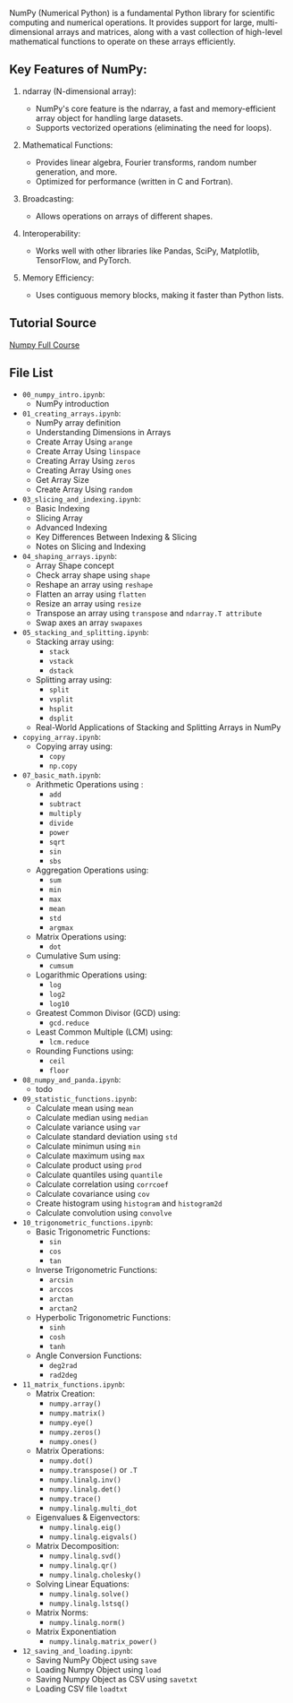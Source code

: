 NumPy (Numerical Python) is a fundamental Python library for scientific computing and numerical operations. It provides support for large, multi-dimensional arrays and matrices, along with a vast collection of high-level mathematical functions to operate on these arrays efficiently.

## Key Features of NumPy:

1. ndarray (N-dimensional array):
    - NumPy's core feature is the ndarray, a fast and memory-efficient array object for handling large datasets.
    - Supports vectorized operations (eliminating the need for loops).

2. Mathematical Functions:
    - Provides linear algebra, Fourier transforms, random number generation, and more.
    - Optimized for performance (written in C and Fortran).

3. Broadcasting:
    - Allows operations on arrays of different shapes.

4. Interoperability:
    - Works well with other libraries like Pandas, SciPy, Matplotlib, TensorFlow, and PyTorch.

5. Memory Efficiency:
    - Uses contiguous memory blocks, making it faster than Python lists.
  
## Tutorial Source

[Numpy Full Course](https://www.youtube.com/watch?v=8Y0qQEh7dJg)

## File List
- `00_numpy_intro.ipynb`:
    - NumPy introduction
- `01_creating_arrays.ipynb`:
    - NumPy array definition
    - Understanding Dimensions in Arrays
    - Create Array Using `arange`
    - Create Array Using `linspace`
    - Creating Array Using `zeros`
    - Creating Array Using `ones`
    - Get Array Size
    - Create Array Using `random`
- `03_slicing_and_indexing.ipynb`:
    - Basic Indexing
    - Slicing Array
    - Advanced Indexing
    - Key Differences Between Indexing & Slicing
    - Notes on Slicing and Indexing
- `04_shaping_arrays.ipynb`:
    - Array Shape concept
    - Check array shape using `shape`
    - Reshape an array using `reshape`
    - Flatten an array using `flatten`
    - Resize an array using `resize`
    - Transpose an array using `transpose` and `ndarray.T attribute`
    - Swap axes an array `swapaxes`
- `05_stacking_and_splitting.ipynb`:
    - Stacking array using:
        - `stack`
        - `vstack`
        - `dstack`
    - Splitting array using:
        - `split`
        - `vsplit`
        - `hsplit`
        - `dsplit`
    - Real-World Applications of Stacking and Splitting Arrays in NumPy
- `copying_array.ipynb`:
    - Copying array using:
        - `copy`
        - `np.copy`
- `07_basic_math.ipynb`:
    - Arithmetic Operations using :
        - `add`
        - `subtract`
        - `multiply`
        - `divide`
        - `power`
        - `sqrt`
        - `sin`
        - `sbs`
    - Aggregation Operations using:
        - `sum`
        - `min`
        - `max`
        - `mean`
        - `std`
        - `argmax`
    - Matrix Operations using:
        - `dot`
    - Cumulative Sum using:
        - `cumsum`
    - Logarithmic Operations using:
        -  `log`
        -  `log2`
        -  `log10`
    - Greatest Common Divisor (GCD) using:
        - `gcd.reduce`
    - Least Common Multiple (LCM) using:
        - `lcm.reduce`
    - Rounding Functions using:
        - `ceil`
        - `floor`
- `08_numpy_and_panda.ipynb`:
    - todo
- `09_statistic_functions.ipynb`:
    - Calculate mean using `mean`
    - Calculate median using `median`
    - Calculate variance using `var`
    - Calculate standard deviation using `std`
    - Calculate minimun using `min`
    - Calculate maximum using `max`
    - Calculate product using `prod`
    - Calculate quantiles using `quantile`
    - Calculate correlation using `corrcoef`
    - Calculate covariance using `cov`
    - Create histogram using `histogram` and `histogram2d`
    - Calculate convolution using `convolve`
- `10_trigonometric_functions.ipynb`:
    - Basic Trigonometric Functions:
        - `sin`
        - `cos`
        - `tan`
    - Inverse Trigonometric Functions:
        - `arcsin`
        - `arccos`
        - `arctan`
        - `arctan2`
    - Hyperbolic Trigonometric Functions:
        - `sinh`
        - `cosh`
        - `tanh`
    - Angle Conversion Functions:
        - `deg2rad`
        - `rad2deg`
- `11_matrix_functions.ipynb`:
    - Matrix Creation:
        - `numpy.array()`
        - `numpy.matrix()`
        - `numpy.eye()`
        - `numpy.zeros()`
        - `numpy.ones()`
    - Matrix Operations:
        - `numpy.dot()`
        - `numpy.transpose()` or `.T`
        - `numpy.linalg.inv()`
        - `numpy.linalg.det()`
        - `numpy.trace()`
        - `numpy.linalg.multi_dot`
    - Eigenvalues & Eigenvectors:
        - `numpy.linalg.eig()`
        - `numpy.linalg.eigvals()`
    - Matrix Decomposition:
        - `numpy.linalg.svd()`
        - `numpy.linalg.qr()`
        - `numpy.linalg.cholesky()`
    - Solving Linear Equations:
        - `numpy.linalg.solve()`
        - `numpy.linalg.lstsq()`
    - Matrix Norms:
        - `numpy.linalg.norm()`
    - Matrix Exponentiation
        - `numpy.linalg.matrix_power()`   
- `12_saving_and_loading.ipynb`:
    - Saving NumPy Object using `save`
    - Loading Numpy Object using `load`
    - Saving Numpy Object as CSV using `savetxt`
    - Loading CSV file `loadtxt`